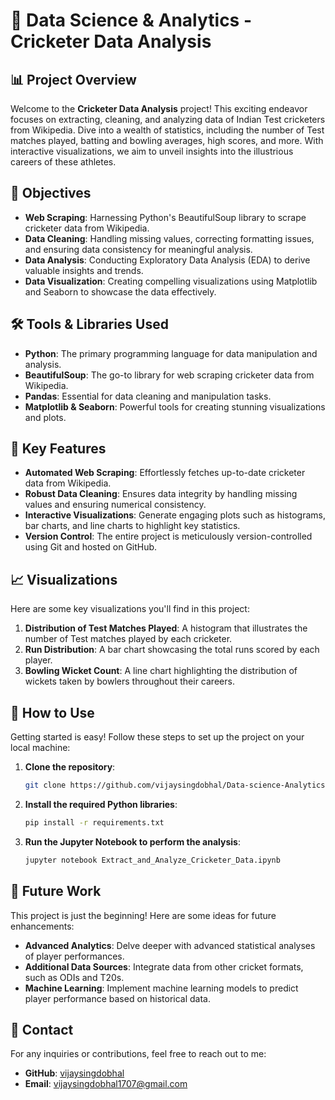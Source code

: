 # 🏏 Data Science & Analytics - Cricketer Data Analysis

## 📊 Project Overview

Welcome to the **Cricketer Data Analysis** project! This exciting endeavor focuses on extracting, cleaning, and analyzing data of Indian Test cricketers from Wikipedia. Dive into a wealth of statistics, including the number of Test matches played, batting and bowling averages, high scores, and more. With interactive visualizations, we aim to unveil insights into the illustrious careers of these athletes.

## 🎯 Objectives

- **Web Scraping**: Harnessing Python's BeautifulSoup library to scrape cricketer data from Wikipedia.
- **Data Cleaning**: Handling missing values, correcting formatting issues, and ensuring data consistency for meaningful analysis.
- **Data Analysis**: Conducting Exploratory Data Analysis (EDA) to derive valuable insights and trends.
- **Data Visualization**: Creating compelling visualizations using Matplotlib and Seaborn to showcase the data effectively.

## 🛠️ Tools & Libraries Used

- **Python**: The primary programming language for data manipulation and analysis.
- **BeautifulSoup**: The go-to library for web scraping cricketer data from Wikipedia.
- **Pandas**: Essential for data cleaning and manipulation tasks.
- **Matplotlib & Seaborn**: Powerful tools for creating stunning visualizations and plots.

## 🌟 Key Features

- **Automated Web Scraping**: Effortlessly fetches up-to-date cricketer data from Wikipedia.
- **Robust Data Cleaning**: Ensures data integrity by handling missing values and ensuring numerical consistency.
- **Interactive Visualizations**: Generate engaging plots such as histograms, bar charts, and line charts to highlight key statistics.
- **Version Control**: The entire project is meticulously version-controlled using Git and hosted on GitHub.

## 📈 Visualizations

Here are some key visualizations you'll find in this project:

1. **Distribution of Test Matches Played**: A histogram that illustrates the number of Test matches played by each cricketer.
2. **Run Distribution**: A bar chart showcasing the total runs scored by each player.
3. **Bowling Wicket Count**: A line chart highlighting the distribution of wickets taken by bowlers throughout their careers.

## 🚀 How to Use

Getting started is easy! Follow these steps to set up the project on your local machine:

1. **Clone the repository**:
   ```bash
   git clone https://github.com/vijaysingdobhal/Data-science-Analytics-.git
   ```

2. **Install the required Python libraries**:
   ```bash
   pip install -r requirements.txt
   ```

3. **Run the Jupyter Notebook to perform the analysis**:
   ```bash
   jupyter notebook Extract_and_Analyze_Cricketer_Data.ipynb
   ```

## 🔮 Future Work

This project is just the beginning! Here are some ideas for future enhancements:

- **Advanced Analytics**: Delve deeper with advanced statistical analyses of player performances.
- **Additional Data Sources**: Integrate data from other cricket formats, such as ODIs and T20s.
- **Machine Learning**: Implement machine learning models to predict player performance based on historical data.

## 📧 Contact

For any inquiries or contributions, feel free to reach out to me:

- **GitHub**: [vijaysingdobhal](https://github.com/vijaysingdobhal)
- **Email**: [vijaysingdobhal1707@gmail.com ](vijaysingdobhal1707@gmail.com)
